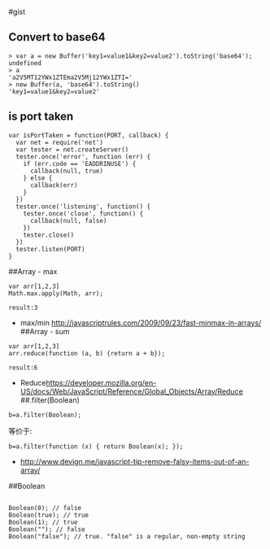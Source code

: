 #gist

## Convert to base64

```
> var a = new Buffer('key1=value1&key2=value2').toString('base64');
undefined
> a
'a2V5MT12YWx1ZTEma2V5Mj12YWx1ZTI='
> new Buffer(a, 'base64').toString()
'key1=value1&key2=value2'

```


## is port taken


```
var isPortTaken = function(PORT, callback) {
  var net = require('net')
  var tester = net.createServer()
  tester.once('error', function (err) {
    if (err.code == 'EADDRINUSE') {
      callback(null, true)
    } else {
      callback(err)
    }
  })
  tester.once('listening', function() {
    tester.once('close', function() {
      callback(null, false)
    })
    tester.close()
  })
  tester.listen(PORT)
}

```

##Array - max 


```
var arr[1,2,3]
Math.max.apply(Math, arr);

result:3
```
* max/min <http://javascriptrules.com/2009/09/23/fast-minmax-in-arrays/>
##Array - sum 


```
var arr[1,2,3]
arr.reduce(function (a, b) {return a + b});

result:6
```
* Reduce<https://developer.mozilla.org/en-US/docs/Web/JavaScript/Reference/Global_Objects/Array/Reduce>
##.filter(Boolean)

```
b=a.filter(Boolean);
```
等价于:

```
b=a.filter(function (x) { return Boolean(x); });

```

* <http://www.devign.me/javascript-tip-remove-falsy-items-out-of-an-array/>

##Boolean

```

Boolean(0); // false
Boolean(true); // true
Boolean(1); // true
Boolean(""); // false
Boolean("false"); // true. "false" is a regular, non-empty string

```


